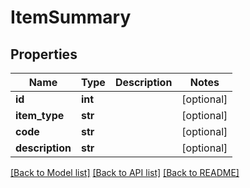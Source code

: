 # ItemSummary

## Properties
Name | Type | Description | Notes
------------ | ------------- | ------------- | -------------
**id** | **int** |  | [optional] 
**item_type** | **str** |  | [optional] 
**code** | **str** |  | [optional] 
**description** | **str** |  | [optional] 

[[Back to Model list]](../README.md#documentation-for-models) [[Back to API list]](../README.md#documentation-for-api-endpoints) [[Back to README]](../README.md)

